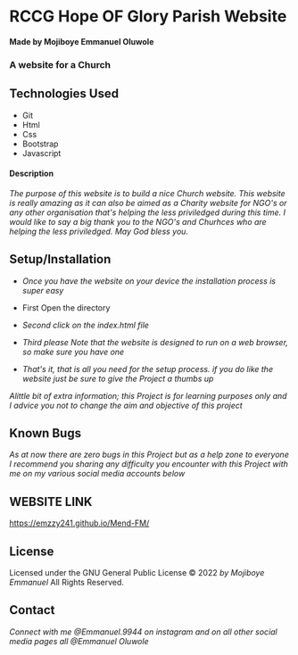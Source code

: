 # RCCG Hope OF Glory Parish Website

#### Made by Mojiboye Emmanuel Oluwole

### A website for a Church 

## Technologies Used
* Git
* Html
* Css
* Bootstrap
* Javascript

#### Description
_The purpose of this website is to build a nice Church website. This website is really amazing as it can also be aimed as a Charity website for NGO's or any other organisation that's helping the less priviledged during this time. I would like to say a big thank you to the NGO's and Churhces who are helping the less priviledged. May God bless you._

## Setup/Installation
* _Once you have the website on your device the installation process is super easy_

* First Open the directory
* _Second click on the index.html file_
* _Third please Note that the website is designed to run on a web browser, so make sure you have one_
* _That's it, that is all you need for the setup process. if you do like the website just be sure to give the Project a thumbs up_

_Alittle bit of extra information; this Project is for learning purposes only and I advice you not to change the aim and objective of this project_

## Known Bugs
_As at now there are zero bugs in this Project but as a help zone to everyone I recommend you sharing any difficulty you encounter with this Project with me on my various social media accounts below_

## WEBSITE LINK
https://emzzy241.github.io/Mend-FM/

## License 
Licensed under the GNU General Public License 
© 2022 _by Mojiboye Emmanuel_ All Rights Reserved.

## Contact
_Connect with me @Emmanuel.9944 on instagram and on all other social media pages all @Emmanuel Oluwole_